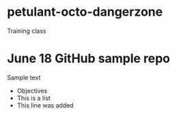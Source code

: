 petulant-octo-dangerzone
========================

Training class

# June 18 GitHub sample repo

Sample text

* Objectives
* This is a list
* This line was added